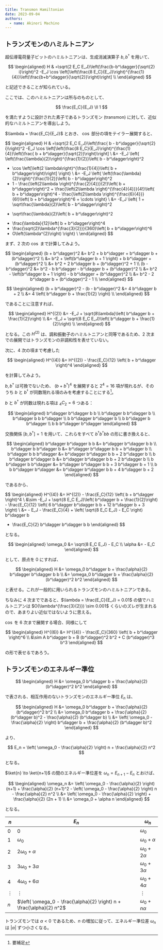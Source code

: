 ```yaml
---
title: Transmon Hamiltonian
date: 2023-09-04
authors:
  - name: Akinori Machino
---
```


## トランズモンのハミルトニアン

超伝導電荷量子ビットのハミルトニアンは、生成消滅演算子 $b, b^\dagger$ を用いて、

$$
\begin{aligned}
H & =\sqrt{2 E_C E_J}\left(\frac{b-b^\dagger}{\sqrt{2} i}\right)^2
-E_J \cos \left[\left(\frac{8 E_C}{E_J}\right)^{\frac{1}{4}}\left(\frac{b+b^\dagger}{\sqrt{2}}\right)\right] \\
\end{aligned}
$$

と記述できることが知られている。

ここでは、このハミルトニアンは所与のものとして、

$$
\frac{E_C}{E_J} \ll 1
$$

を満たすように設計された素子であるトランズモン (transmon) に対して、近似的なハミルトニアンを導出しよう。

$\lambda = \frac{E_C}{E_J}$ とおき、 $\cos$ 部分の項をテイラー展開すると、

$$
\begin{aligned}
H & =\sqrt{2 E_C E_J}\left(\frac{ b - b^\dagger}{\sqrt{2} i}\right)^2
-E_J \cos \left[\left(\frac{8 E_C}{E_J}\right)^{\frac{1}{4}}\left(\frac{ b + b^\dagger}{\sqrt{2}}\right)\right] \\
&= -E_J \left\{
\left(\frac{\lambda}{2}\right)^{\frac{1}{2}}\left( b - b^\dagger\right)^2
+ \cos \left[\left(2 \lambda\right)^{\frac{1}{4}}\left( b + b^\dagger\right)\right]
\right\} \\
&= -E_J \left\{
\left(\frac{\lambda}{2}\right)^{\frac{1}{2}}\left( b - b^\dagger\right)^2
+ 1 - \frac{\left(2\lambda \right)^{\frac{2}{4}}}{2!}\left( b + b^\dagger\right)^2 + \frac{\left(2\lambda \right)^{\frac{4}{4}}}{4!}\left( b + b^\dagger\right)^4 - \frac{\left(2\lambda \right)^{\frac{6}{4}}}{6!}\left( b + b^\dagger\right)^6 + \cdots
\right\} \\
&= -E_J \left\{
1 + \sqrt\frac{\lambda}{2}\left( b - b^\dagger\right)^2
- \sqrt\frac{\lambda}{2}\left( b + b^\dagger\right)^2
+ \frac{\lambda}{12}\left( b + b^\dagger\right)^4
+ \frac{\sqrt{2}\lambda^{\frac{3}{2}}}{360}\left( b + b^\dagger\right)^6
+ O\left(\lambda^{2}\right)
\right\} \\
\end{aligned}
$$

まず、2 次の $\cos$ まで計算してみよう。

$$
\begin{aligned}
(b + b^\dagger)^2 &= b^2 + b b^\dagger + b^\dagger b + (b^\dagger)^2 \\
&= b^2 + \left(b^\dagger b + 1 \right) + b b^\dagger + (b^\dagger)^2 \\
&= b^2 + 2 b^\dagger b + (b^\dagger)^2 + 1 \\
(b - b^\dagger)^2 &= b^2 - b b^\dagger - b^\dagger b + (b^\dagger)^2 \\
&= b^2 - \left(b^\dagger b + 1 \right) - b b^\dagger + (b^\dagger)^2 \\
&= b^2 - 2 b^\dagger b + (b^\dagger)^2 - 1 \\
\end{aligned}
$$

$$
\begin{aligned}
(b + b^\dagger)^2 -
(b - b^\dagger)^2
&=
4 b^\dagger b + 2 \\
&= 4 \left( b^\dagger b + \frac{1}{2} \right) \\
\end{aligned}
$$

であることに注意すれば、

$$
\begin{aligned}
H^{(2)} &= -E_J + \sqrt{8\lambda}\left( b^\dagger b + \frac{1}{2}\right) \\
&= -E_J + \sqrt{8 E_C E_J}\left( b^\dagger b + \frac{1}{2}\right) \\
\end{aligned}
$$

となる。この $H^{(2)}$ は、調和振動子のハミルトニアンと同等であるため、2 次までの展開ではトランズモンの非調和性を表せていない。

次に、4 次の項まで考慮した

$$
\begin{aligned}
H^{(4)} &= H^{(2)} - \frac{E_C}{12} \left( b + b^\dagger \right)^4
\end{aligned}
$$

を計算してみよう。

$b, b^\dagger$ は可換でないため、 $(b + b^\dagger)^4$ を展開すると $2^4 = 16$ 項が現れるが、そのうち $b$ と $b^\dagger$ が同数現れる項のみを考慮することにする[^1]。

[^1]: 要補足

$b$ と $b^\dagger$ が同数は現れる項は $_4 C_2 = 6$ つある：

$$
\begin{aligned}
b^\dagger b^\dagger b b \\
b^\dagger b b^\dagger b \\
b^\dagger b b b^\dagger \\
b b^\dagger b^\dagger b \\
b b^\dagger b b^\dagger \\
b b b^\dagger b^\dagger
\end{aligned}
$$

交換関係 $[b, b^\dagger] = 1$ を用いて、これらをすべて $b^\dagger b^\dagger b b$ の形に書き換えると、

$$
\begin{aligned}
b^\dagger b^\dagger b b
&= b^\dagger b^\dagger b b \\
b^\dagger b b^\dagger b
&= b^\dagger b^\dagger b b + b^\dagger b \\
b^\dagger b b b^\dagger
&= b^\dagger b^\dagger b b + 2 b^\dagger b \\
b b^\dagger b^\dagger b
&= b^\dagger b^\dagger b b + 2 b^\dagger b \\
b b^\dagger b b^\dagger
&= b^\dagger b^\dagger b b + 3 b^\dagger b + 1 \\
b b b^\dagger b^\dagger
&= b^\dagger b^\dagger b b + 4 b^\dagger b + 2
\end{aligned}
$$

であるから、

$$
\begin{aligned}
H^{(4)} &= H^{(2)} - \frac{E_C}{12} \left( b + b^\dagger \right)^4 \\
&\sim -E_J + \sqrt{8 E_C E_J}\left( b^\dagger b + \frac{1}{2}\right) - \frac{E_C}{12} \left(
6 b^\dagger b^\dagger b b + 12 b^\dagger b + 3 \right) \\
&= - E_J - \frac{E_C}{4} + \left( \sqrt{8 E_C E_J} - E_C \right) b^\dagger b
- \frac{E_C}{2} b^\dagger b^\dagger b b
\end{aligned}
$$

となる。

$$
\begin{aligned}
\omega_0 &= \sqrt{8 E_C E_J} - E_C \\
\alpha &= - E_C
\end{aligned}
$$

として、原点を 0 にすれば、

$$
\begin{aligned}
H &= \omega_0 b^\dagger b + \frac{\alpha}{2}   b^\dagger b^\dagger b b \\
&= \omega_0 b^\dagger b + \frac{\alpha}{2}  (b^\dagger)^2 b^2
\end{aligned}
$$

と表せる。これが一般的に用いられるトランズモンのハミルトニアンである。

ちなみに 4 次までであると、$\lambda = \frac{E_C}{E_J} = 0.01$ の値でハミルトニアンは $O(\lambda^{\frac{3}{2}}) \sim 0.001$ くらいのズレが生まれるので、あまりよい近似ではないように思える。

$\cos$ を 6 次まで展開する場合、同様にして

$$
\begin{aligned}
H^{(6)} &= H^{(4)} - \frac{E_C}{360} \left( b + b^\dagger \right)^6 \\
&\sim A b^\dagger b + B (b^\dagger)^2 b^2 + C (b^\dagger)^3 b^3
\end{aligned}
$$

の形で表せるであろう。

## トランズモンのエネルギー準位

$$
\begin{aligned}
H &= \omega_0 b^\dagger b + \frac{\alpha}{2}   (b^\dagger)^2 b^2
\end{aligned}
$$

で表される、相互作用のないトランズモンのエネルギー準位 $E_n$ は、

$$
\begin{aligned}
H &= \omega_0 b^\dagger b + \frac{\alpha}{2}   (b^\dagger)^2 b^2 \\
&= \omega_0 b^\dagger b + \frac{\alpha}{2}  (b^\dagger b)^2 - \frac{\alpha}{2} (b^\dagger b) \\
&= \left( \omega_0 - \frac{\alpha}{2} \right) b^\dagger b + \frac{\alpha}{2} (b^\dagger b)^2
\end{aligned}
$$

より、

$$
E_n = \left( \omega_0 - \frac{\alpha}{2} \right) n + \frac{\alpha}{2} n^2
$$

となる。

$\ket{n} \to \ket{n+1}$ の間のエネルギー準位差を $\omega_n = E_{n+1} - E_{n}$ とおけば、

$$
\begin{aligned}
\omega_n &= \left( \omega_0 - \frac{\alpha}{2} \right) (n+1) + \frac{\alpha}{2} (n+1)^2 - \left( \omega_0 - \frac{\alpha}{2} \right) n - \frac{\alpha}{2} n^2 \\
&= \left( \omega_0 - \frac{\alpha}{2} \right) + \frac{\alpha}{2} (2n + 1) \\
&= \omega_0 + \alpha n
\end{aligned}
$$

となる。

| $n$      | $E_n$                                                                 | $\omega_n$           |
| -------- | --------------------------------------------------------------------- | -------------------- |
| $0$      | $0$                                                                   | $\omega_0$           |
| $1$      | $\omega_0$                                                            | $\omega_0 + \alpha$  |
| $2$      | $2\omega_0 + \alpha$                                                  | $\omega_0 + 2\alpha$ |
| $3$      | $3\omega_0 + 3 \alpha$                                                | $\omega_0 + 3\alpha$ |
| $4$      | $4\omega_0 + 6 \alpha$                                                | $\omega_0 + 4\alpha$ |
| $\vdots$ | $\vdots$                                                              | $\vdots$             |
| $n$      | $\left( \omega_0 - \frac{\alpha}{2} \right) n + \frac{\alpha}{2} n^2$ | $\omega_0 + n\alpha$ |

トランズモンでは $\alpha < 0$ であるため、$n$ の増加に従って、エネルギー準位差 $\omega_n$ は $|\alpha|$ ずつ小さくなる。
